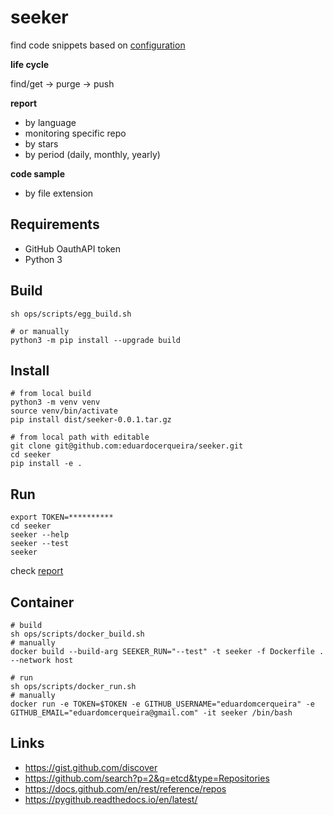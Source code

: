 # seeker

find code snippets based on [configuration](seeker/seeker.conf)

**life cycle**

find/get -> purge -> push

**report**

* by language
* monitoring specific repo
* by stars
* by period (daily, monthly, yearly)

**code sample**

* by file extension

## Requirements
* GitHub OauthAPI token
* Python 3

## Build

```shell
sh ops/scripts/egg_build.sh

# or manually
python3 -m pip install --upgrade build
```

## Install

```shell
# from local build
python3 -m venv venv
source venv/bin/activate
pip install dist/seeker-0.0.1.tar.gz

# from local path with editable
git clone git@github.com:eduardocerqueira/seeker.git
cd seeker
pip install -e .
```

## Run

```shell
export TOKEN=**********
cd seeker
seeker --help
seeker --test
seeker
```

check [report](seeker/report.txt)

## Container

```shell
# build
sh ops/scripts/docker_build.sh
# manually 
docker build --build-arg SEEKER_RUN="--test" -t seeker -f Dockerfile . --network host

# run
sh ops/scripts/docker_run.sh
# manually
docker run -e TOKEN=$TOKEN -e GITHUB_USERNAME="eduardomcerqueira" -e GITHUB_EMAIL="eduardomcerqueira@gmail.com" -it seeker /bin/bash
```

## Links

* https://gist.github.com/discover
* https://github.com/search?p=2&q=etcd&type=Repositories
* https://docs.github.com/en/rest/reference/repos
* https://pygithub.readthedocs.io/en/latest/